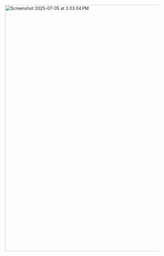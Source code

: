 <img width="1339" height="804" alt="Screenshot 2025-07-05 at 3 03 04 PM" src="https://github.com/user-attachments/assets/a115a95b-0076-4a75-94cd-9da8cbca8a9e" />

